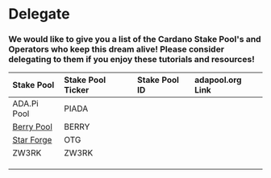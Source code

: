 # Delegate

### We would like to give you a list of the Cardano Stake Pool's and Operators who keep this dream alive! Please consider delegating to them if you enjoy these tutorials and resources!

| Stake Pool | Stake Pool Ticker | Stake Pool ID | adapool.org Link |
| :--- | :--- | :--- | :--- |
| ADA.Pi Pool | PIADA |  |  |
| [Berry Pool](https://pipool.online/) | BERRY |  |  |
| [Star Forge](%20https://adamantium.online/) | OTG |  |  |
| ZW3RK | ZW3RK |  |  |
|  |  |  |  |
|  |  |  |  |
|  |  |  |  |

#### 


